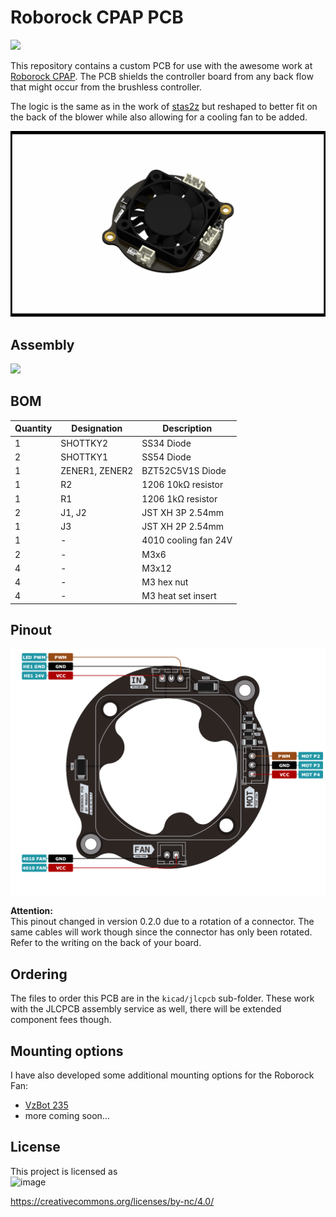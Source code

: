 # Roborock CPAP PCB

[![](https://dcbadge.vercel.app/api/server/APw7rgPGPf)](https://discord.gg/APw7rgPGPf)

This repository contains a custom PCB for use with the awesome work at [Roborock CPAP](https://github.com/condottab/Roborock-CPAP). The PCB shields the controller board from any back flow that might occur from the brushless controller.

The logic is the same as in the work of [stas2z](https://github.com/stas2z) but reshaped to better fit on the back of the blower while also allowing
for a cooling fan to be added.

![](assets/Roborock-CPAP_dimtc-right.png)

## Assembly

![](assets/cpap_render.png)

## BOM

| Quantity | Designation    | Description          |
|----------|----------------|----------------------|
| 1        | SHOTTKY2       | SS34 Diode           |
| 2        | SHOTTKY1       | SS54 Diode           |
| 1        | ZENER1, ZENER2 | BZT52C5V1S Diode     |
| 1        | R2             | 1206 10kΩ resistor   |
| 1        | R1             | 1206 1kΩ resistor    |
| 2        | J1, J2         | JST XH 3P 2.54mm     |
| 1        | J3             | JST XH 2P 2.54mm     |
| 1        | -              | 4010 cooling fan 24V |
| 2        | -              | M3x6                 |
| 4        | -              | M3x12                |
| 4        | -              | M3 hex nut           |
| 4        | -              | M3 heat set insert   |

## Pinout

![](assets/pinout.png)

**Attention:**  
This pinout changed in version 0.2.0 due to a rotation of a connector. The same cables will work though since the connector has only been rotated. Refer to the writing on the back of your board.

## Ordering

The files to order this PCB are in the `kicad/jlcpcb` sub-folder. These work with the JLCPCB assembly service as well, there will be extended component fees though.

## Mounting options

I have also developed some additional mounting options for the Roborock Fan:

* [VzBot 235](mounting/vzbot-235)
* more coming soon...

## License

This project is licensed as  
![image](https://user-images.githubusercontent.com/37383368/139769027-7267da5b-7f58-499d-96bc-e41d164a3aac.png)

https://creativecommons.org/licenses/by-nc/4.0/
